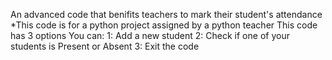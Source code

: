 An advanced code that benifits teachers to mark their student's attendance
*This code is for a python project assigned by a python teacher
This code has 3 options
You can:
1: Add a new student
2: Check if one of your students is Present or Absent
3: Exit the code